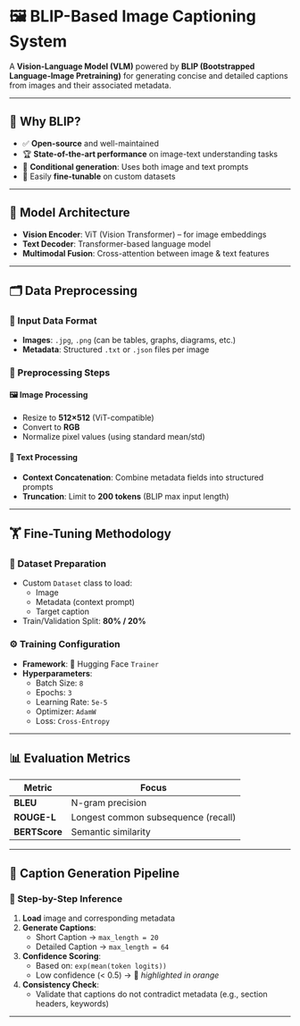 # 🖼️ BLIP-Based Image Captioning System

A **Vision-Language Model (VLM)** powered by **BLIP (Bootstrapped Language-Image Pretraining)** for generating concise and detailed captions from images and their associated metadata.

---

## 🚀 Why BLIP?

- ✅ **Open-source** and well-maintained  
- 🏆 **State-of-the-art performance** on image-text understanding tasks  
- 💬 **Conditional generation**: Uses both image and text prompts  
- 🔧 Easily **fine-tunable** on custom datasets  

---

## 🧠 Model Architecture

- **Vision Encoder**: ViT (Vision Transformer) – for image embeddings  
- **Text Decoder**: Transformer-based language model  
- **Multimodal Fusion**: Cross-attention between image & text features  

---

## 🗂️ Data Preprocessing

### 🔹 Input Data Format

- **Images**: `.jpg`, `.png` (can be tables, graphs, diagrams, etc.)  
- **Metadata**: Structured `.txt` or `.json` files per image  

### 🔧 Preprocessing Steps

#### 🖼 Image Processing

- Resize to **512×512** (ViT-compatible)  
- Convert to **RGB**  
- Normalize pixel values (using standard mean/std)  

#### 📝 Text Processing

- **Context Concatenation**: Combine metadata fields into structured prompts  
- **Truncation**: Limit to **200 tokens** (BLIP max input length)  

---

## 🏋️ Fine-Tuning Methodology

### 📁 Dataset Preparation

- Custom `Dataset` class to load:  
  - Image  
  - Metadata (context prompt)  
  - Target caption  
- Train/Validation Split: **80% / 20%**

### ⚙️ Training Configuration

- **Framework**: 🤗 Hugging Face `Trainer`  
- **Hyperparameters**:  
  - Batch Size: `8`  
  - Epochs: `3`  
  - Learning Rate: `5e-5`  
  - Optimizer: `AdamW`  
  - Loss: `Cross-Entropy`  

---

## 📊 Evaluation Metrics

| Metric       | Focus                                   |
|--------------|------------------------------------------|
| **BLEU**     | N-gram precision                         |
| **ROUGE-L**  | Longest common subsequence (recall)      |
| **BERTScore**| Semantic similarity                      |

---

## 🧾 Caption Generation Pipeline

### 🔄 Step-by-Step Inference

1. **Load** image and corresponding metadata  
2. **Generate Captions**:  
   - Short Caption → `max_length = 20`  
   - Detailed Caption → `max_length = 64`  
3. **Confidence Scoring**:  
   - Based on: `exp(mean(token logits))`  
   - Low confidence (< 0.5) → 🔶 *highlighted in orange*  
4. **Consistency Check**:  
   - Validate that captions do not contradict metadata (e.g., section headers, keywords)  

---

